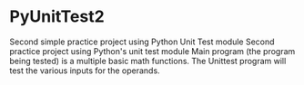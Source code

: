 # PyUnitTest2
Second simple practice project using Python Unit Test module
Second practice project using Python's unit test module
Main program (the program being tested) is a multiple basic math functions.
The Unittest program will test the various inputs for the operands.
